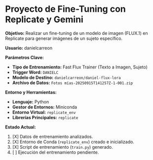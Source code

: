 
# Proyecto de Fine-Tuning con Replicate y Gemini

**Objetivo:** Realizar un fine-tuning de un modelo de imagen (FLUX.1) en Replicate para generar imágenes de un sujeto específico.

**Usuario:** danielcarreon

**Parámetros Clave:**
- **Tipo de Entrenamiento:** Fast Flux Trainer (Texto a Imagen, Sujeto)
- **Trigger Word:** `DANIELC`
- **Modelo de Destino:** `danielcarreon/daniel-flux-lora`
- **Archivo de Datos:** `Fotos mías-20250915T141257Z-1-001.zip`

**Entorno y Herramientas:**
- **Lenguaje:** Python
- **Gestor de Entornos:** Miniconda
- **Entorno Virtual:** `replicate_env`
- **Librerías Principales:** `replicate`

**Estado Actual:**
1.  [X] Datos de entrenamiento analizados.
2.  [X] Entorno de Conda (`replicate_env`) creado e inicializado.
3.  [X] Script de entrenamiento (`train.py`) generado.
4.  [ ] Ejecución del entrenamiento pendiente.
